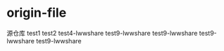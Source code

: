 # origin-file
源仓库
test1
test2
test4-lwwshare
test9-lwwshare
test9-lwwshare
test9-lwwshare
test9-lwwshare
